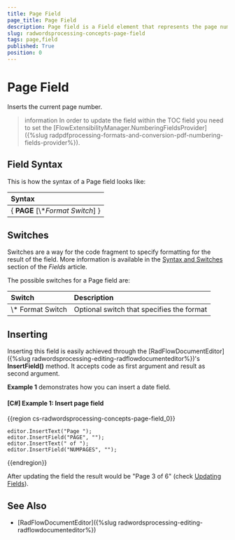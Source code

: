 ```yaml
---
title: Page Field
page_title: Page Field
description: Page field is a Field element that represents the page number.
slug: radwordsprocessing-concepts-page-field
tags: page,field
published: True
position: 0
---
```


# Page Field

Inserts the current page number. 

>information In order to update the field within the TOC field you need to set the [FlowExtensibilityManager.NumberingFieldsProvider]({%slug radpdfprocessing-formats-and-conversion-pdf-numbering-fields-provider%}).

## Field Syntax

This is how the syntax of a Page field looks like:

| Syntax   |
| :---     	 |
| { **PAGE** [\\*_Format Switch_] } |    


## Switches

Switches are a way for the code fragment to specify formatting for the result of the field. More information is available in the [Syntax and Switches](https://docs.telerik.com/devtools/document-processing/libraries/radwordsprocessing/concepts/fields/fields#syntax-and-switches) section of the _Fields_ article.

The possible switches for a Page field are:

| Switch                 | Description                                                   |
| :---                   | :---                                                          |
| \\* Format Switch | Optional switch that specifies the format |

## Inserting

Inserting this field is easily achieved through the [RadFlowDocumentEditor]({%slug radwordsprocessing-editing-radflowdocumenteditor%})'s __InsertField()__ method. It accepts code as first argument and result as second argument.

__Example 1__ demonstrates how you can insert a date field.
        

#### __[C#] Example 1: Insert page field__

{{region cs-radwordsprocessing-concepts-page-field_0}}

	editor.InsertText("Page ");
	editor.InsertField("PAGE", "");
	editor.InsertText(" of ");
	editor.InsertField("NUMPAGES", "");

{{endregion}}


After updating the field the result would be "Page 3 of 6" (check [Updating Fields](https://docs.telerik.com/devtools/document-processing/libraries/radwordsprocessing/concepts/fields/fields#updating-fields)).

## See Also 

* [RadFlowDocumentEditor]({%slug radwordsprocessing-editing-radflowdocumenteditor%})
